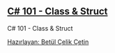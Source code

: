 ## [C# 101 - Class & Struct](https://app.patika.dev/courses/csharp-101/5-struct-nedir)
C# 101 - Class & Struct 

[Hazırlayan: Betül Çelik Çetin](https://app.patika.dev/celikbet)